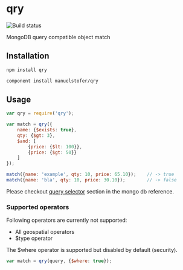 # qry
![Build status](https://api.travis-ci.org/manuelstofer/qry.png)

MongoDB query compatible object match

## Installation

```bash
npm install qry
```

```bash
component install manuelstofer/qry
```

## Usage

```Javascript
var qry = require('qry');

var match = qry({
    name: {$exists: true},
    qty: {$gt: 3},
    $and: [
        {price: {$lt: 100}},
        {price: {$gt: 50}}
    ]
});

match({name: 'example', qty: 10, price: 65.10});    // -> true
match({name: 'bla', qty: 10, price: 30.10});        // -> false
```

Please checkout [query selector](http://docs.mongodb.org/manual/reference/operators/#query-selectors) section
in the mongo db reference.


### Supported operators

Following operators are currently not supported:

- All geospatial operators
- $type operator

The $where operator is supported but disabled by default (security).

```Javascript
var match = qry(query, {$where: true});
```